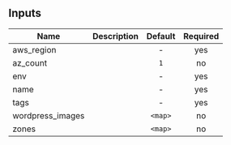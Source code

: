 
## Inputs

| Name | Description | Default | Required |
|------|-------------|:-----:|:-----:|
| aws_region |  | - | yes |
| az_count |  | `1` | no |
| env |  | - | yes |
| name |  | - | yes |
| tags |  | - | yes |
| wordpress_images |  | `<map>` | no |
| zones |  | `<map>` | no |

